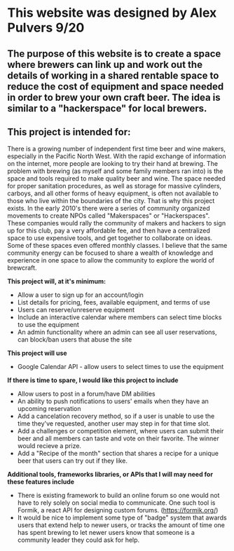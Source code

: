# This website was designed by Alex Pulvers 9/20

## The purpose of this website is to create a space where brewers can link up and work out the details of working in a shared rentable space to reduce the cost of equipment and space needed in order to brew your own craft beer. The idea is similar to a "hackerspace" for local brewers.

## This project is intended for:

There is a growing number of independent first time beer and wine makers, especially in the Pacific North West. With the rapid exchange of information on the internet, more people are looking to try their hand at brewing. The problem with brewing (as myself and some family members ran into) is the space and tools required to make quality beer and wine. The space needed for proper sanitation procedures, as well as storage for massive cylinders, carboys, and all other forms of heavy equipment, is often not available to those who live within the boundaries of the city. That is why this project exists.
In the early 2010's there were a series of community organized movements to create NPOs called "Makerspaces" or "Hackerspaces". These companies would rally the community of makers and hackers to sign up for this club, pay a very affordable fee, and then have a centralized space to use expensive tools, and get together to collaborate on ideas. Some of these spaces even offered monthly classes. I believe that the same community energy can be focused to share a wealth of knowledge and experience in one space to allow the community to explore the world of brewcraft.

**This project will, at it's minimum:**

- Allow a user to sign up for an account/login
- List details for pricing, fees, available equipment, and terms of use
- Users can reserve/unreserve equipment
- Include an interactive calendar where members can select time blocks to use the equipment
- An admin functionality where an admin can see all user reservations, can block/ban users that abuse the site

**This project will use**

- Google Calendar API - allow users to select times to use the equipment

**If there is time to spare, I would like this project to include**

- Allow users to post in a forum/have DM abilities
- An ability to push notifications to users' emails when they have an upcoming reservation
- Add a cancelation recovery method, so if a user is unable to use the time they've requested, another user may step in for that time slot.
- Add a challenges or competition element, where users can submit their beer and all members can taste and vote on their favorite. The winner would recieve a prize.
- Add a "Recipe of the month" section that shares a recipe for a unique beer that users can try out if they like.

**Additional tools, frameworks libraries, or APIs that I will may need for these features include**

- There is existing framework to build an online forum so one would not have to rely solely on social media to communicate. One such tool is Formik, a react API for designing custom forums. (https://formik.org/)
- It would be nice to implement some type of "badge" system that awards users that extend help to newer users, or tracks the amount of time one has spent brewing to let newer users know that someone is a community leader they could ask for help.
